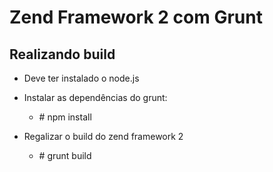 Zend Framework 2 com Grunt
==========================

Realizando build
----------------
 - Deve ter instalado o node.js

 - Instalar as dependências do grunt:

   - \# npm install

 - Regalizar o build do zend framework 2

   - \# grunt build


